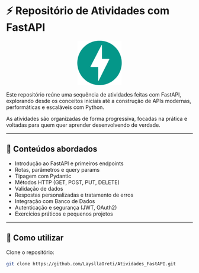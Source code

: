# ⚡ Repositório de Atividades com FastAPI

<p align="center">
  <img src="/Icon_FastAPI/iconFastAPI.png" alt="Ícone do FastAPI" width="120">
</p>

Este repositório reúne uma sequência de atividades feitas com FastAPI, explorando desde os conceitos iniciais até a construção de APIs modernas, performáticas e escaláveis com Python.

As atividades são organizadas de forma progressiva, focadas na prática e voltadas para quem quer aprender desenvolvendo de verdade.

---

## 🧠 Conteúdos abordados
- Introdução ao FastAPI e primeiros endpoints
- Rotas, parâmetros e query params
- Tipagem com Pydantic
- Métodos HTTP (GET, POST, PUT, DELETE)
- Validação de dados
- Respostas personalizadas e tratamento de erros
- Integração com Banco de Dados
- Autenticação e segurança (JWT, OAuth2)
- Exercícios práticos e pequenos projetos

---

## 🚀 Como utilizar

Clone o repositório:
```bash
git clone https://github.com/LaysllaOreti/Atividades_FastAPI.git
